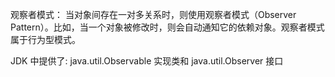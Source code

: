 观察者模式：
当对象间存在一对多关系时，则使用观察者模式（Observer Pattern）。比如，当一个对象被修改时，则会自动通知它的依赖对象。观察者模式属于行为型模式。

JDK 中提供了:
java.util.Observable 实现类和 java.util.Observer 接口